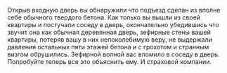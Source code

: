 Открыв входную дверь вы обнаружили что подъезд сделан 
из вполне себе обычного твердого бетона. Как только 
вы вышли из своей квартиры и постучали соседу в дверь,
окончательно убедившись что звучит она как обычная деревянная дверь, зефирные стены вашей квартиры, потеряв
вашу в них непоколебимую веру, не выдержали давления
остальных пяти этажей бетона и с грохотом и странным
визгом обрушились. Зефирной волной вас вломило в соседу в
дверь. Попробуйте теперь все это объяснить ему. И
страховой компании.
